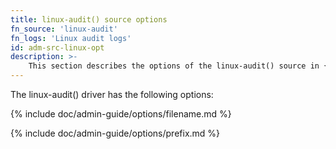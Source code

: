 ```yaml
---
title: linux-audit() source options
fn_source: 'linux-audit'
fn_logs: 'Linux audit logs'
id: adm-src-linux-opt
description: >-
	This section describes the options of the linux-audit() source in {{ site.product.short_name }}.
---
```


The linux-audit() driver has the following options:

{% include doc/admin-guide/options/filename.md %}

{% include doc/admin-guide/options/prefix.md %}
